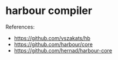 # harbour compiler

References:
 - https://github.com/vszakats/hb
 - https://github.com/harbour/core
 - https://github.com/hernad/harbour-core


